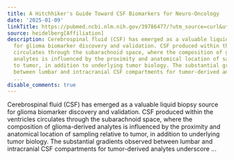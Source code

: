 ```yaml
---
title: A Hitchhiker's Guide Toward CSF Biomarkers for Neuro-Oncology
date: '2025-01-09'
linkTitle: https://pubmed.ncbi.nlm.nih.gov/39786477/?utm_source=curl&utm_medium=rss&utm_campaign=pubmed-2&utm_content=1FakS-2QOkCT8HsMOQP1bCRQ4YzyumYOmxmF0moLsQ3dFB1E9V&fc=20220326224207&ff=20250109170938&v=2.18.0.post9+e462414
source: heidelberg[Affiliation]
description: Cerebrospinal fluid (CSF) has emerged as a valuable liquid biopsy source
  for glioma biomarker discovery and validation. CSF produced within the ventricles
  circulates through the subarachnoid space, where the composition of glioma-derived
  analytes is influenced by the proximity and anatomical location of sampling relative
  to tumor, in addition to underlying tumor biology. The substantial gradients observed
  between lumbar and intracranial CSF compartments for tumor-derived analytes underscore
  ...
disable_comments: true
---
```

Cerebrospinal fluid (CSF) has emerged as a valuable liquid biopsy source for glioma biomarker discovery and validation. CSF produced within the ventricles circulates through the subarachnoid space, where the composition of glioma-derived analytes is influenced by the proximity and anatomical location of sampling relative to tumor, in addition to underlying tumor biology. The substantial gradients observed between lumbar and intracranial CSF compartments for tumor-derived analytes underscore ...
